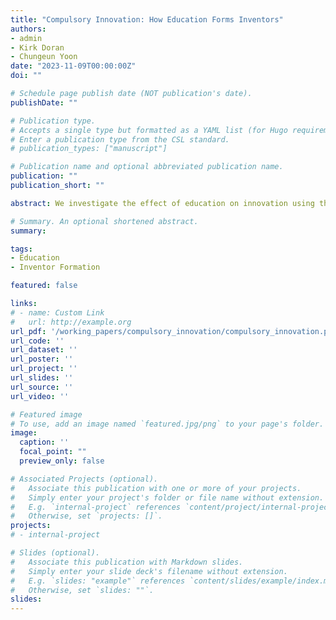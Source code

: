 ```yaml
---
title: "Compulsory Innovation: How Education Forms Inventors"
authors:
- admin
- Kirk Doran
- Chungeun Yoon
date: "2023-11-09T00:00:00Z"
doi: ""

# Schedule page publish date (NOT publication's date).
publishDate: ""

# Publication type.
# Accepts a single type but formatted as a YAML list (for Hugo requirements).
# Enter a publication type from the CSL standard.
# publication_types: ["manuscript"]

# Publication name and optional abbreviated publication name.
publication: ""
publication_short: ""

abstract: We investigate the effect of education on innovation using the rollout of compulsory schooling laws in the United States. We find that primary and secondary education increase both the chance an individual will become an inventor and that they will patent a breakthrough innovation. The positive effect of formal schooling on the probability of invention is strongest in geographies with less pre-existing innovative activity, suggesting that exposure to innovation and education act as substitutes in the production of inventors. Our findings provide empirical evidence for the long-hypothesized link between education and the human capital necessary for innovation and growth.

# Summary. An optional shortened abstract.
summary: 

tags:
- Education
- Inventor Formation

featured: false

links:
# - name: Custom Link
#   url: http://example.org
url_pdf: '/working_papers/compulsory_innovation/compulsory_innovation.pdf'
url_code: ''
url_dataset: ''
url_poster: ''
url_project: ''
url_slides: ''
url_source: ''
url_video: ''

# Featured image
# To use, add an image named `featured.jpg/png` to your page's folder. 
image:
  caption: ''
  focal_point: ""
  preview_only: false

# Associated Projects (optional).
#   Associate this publication with one or more of your projects.
#   Simply enter your project's folder or file name without extension.
#   E.g. `internal-project` references `content/project/internal-project/index.md`.
#   Otherwise, set `projects: []`.
projects:
# - internal-project

# Slides (optional).
#   Associate this publication with Markdown slides.
#   Simply enter your slide deck's filename without extension.
#   E.g. `slides: "example"` references `content/slides/example/index.md`.
#   Otherwise, set `slides: ""`.
slides: 
---
```


<!-- This work is driven by the results in my [previous paper](/publication/conference-paper/) on LLMs.

{{% callout note %}}
Create your slides in Markdown - click the *Slides* button to check out the example.
{{% /callout %}}

Add the publication's **full text** or **supplementary notes** here. You can use rich formatting such as including [code, math, and images](https://docs.hugoblox.com/content/writing-markdown-latex/). -->
